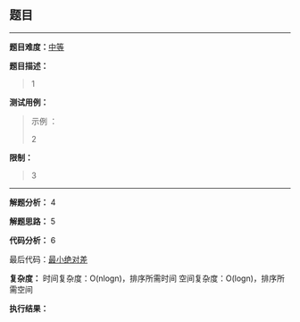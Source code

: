 ## 题目

---
**题目难度：**[中等](0)

**题目描述：**

> 1

**测试用例：**

> 示例 ：
>
> 2

**限制：**
> 3

---
**解题分析：**
4


**解题思路：**
5

**代码分析：**
6


最后代码：[最小绝对差](https://github.com/lomtom/algorithm-go/leetcode/1200最小绝对差_test.go)

**复杂度：**
时间复杂度：O(nlogn)，排序所需时间
空间复杂度：O(logn)，排序所需空间

**执行结果：**